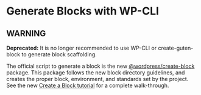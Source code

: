 # Generate Blocks with WP-CLI

## WARNING

**Deprecated:** It is no longer recommended to use WP-CLI or create-guten-block to generate block scaffolding.

The official script to generate a block is the new [@wordpress/create-block](/packages/create-block/README.md) package. This package follows the new block directory guidelines, and creates the proper block, environment, and standards set by the project. See the new [Create a Block tutorial](/docs/getting-started/create-block/README.md) for a complete walk-through.
